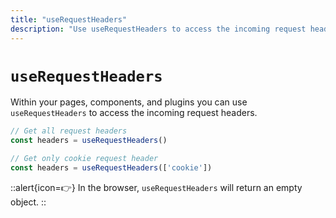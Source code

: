 ```yaml
---
title: "useRequestHeaders"
description: "Use useRequestHeaders to access the incoming request headers."
---
```


# `useRequestHeaders`

Within your pages, components, and plugins you can use `useRequestHeaders` to access the incoming request headers.

```js
// Get all request headers
const headers = useRequestHeaders()

// Get only cookie request header
const headers = useRequestHeaders(['cookie'])
```

::alert{icon=👉}
In the browser, `useRequestHeaders` will return an empty object.
::
